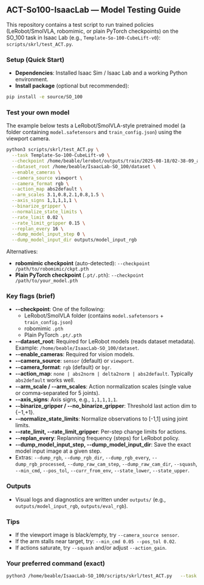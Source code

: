 ## ACT-So100-IsaacLab — Model Testing Guide

This repository contains a test script to run trained policies (LeRobot/SmolVLA, robomimic, or plain PyTorch checkpoints) on the SO_100 task in Isaac Lab (e.g., `Template-So-100-CubeLift-v0`): `scripts/skrl/test_ACT.py`.

### Setup (Quick Start)
- **Dependencies**: Installed Isaac Sim / Isaac Lab and a working Python environment.
- **Install package** (optional but recommended):
```bash
pip install -e source/SO_100
```

### Test your own model
The example below tests a LeRobot/SmolVLA-style pretrained model (a folder containing `model.safetensors` and `train_config.json`) using the viewport camera.

```bash
python3 scripts/skrl/test_ACT.py \
  --task Template-So-100-CubeLift-v0 \
  --checkpoint /home/beable/lerobot/outputs/train/2025-08-18/02-38-09_act/checkpoints/080000/pretrained_model/ \
  --dataset_root /home/beable/IsaacLab-SO_100/dataset \
  --enable_cameras \
  --camera_source viewport \
  --camera_format rgb \
  --action_map abs2default \
  --arm_scales 3.1,0.8,2.1,0.8,1.5 \
  --axis_signs 1,1,1,1,1 \
  --binarize_gripper \
  --normalize_state_limits \
  --rate_limit 0.02 \
  --rate_limit_gripper 0.15 \
  --replan_every 16 \
  --dump_model_input_step 0 \
  --dump_model_input_dir outputs/model_input_rgb
```

Alternatives:
- **robomimic checkpoint** (auto-detected): `--checkpoint /path/to/robomimic/ckpt.pth`
- **Plain PyTorch checkpoint** (`.pt/.pth`): `--checkpoint /path/to/your_model.pth`

### Key flags (brief)
- **--checkpoint**: One of the following:
  - LeRobot/SmolVLA folder (contains `model.safetensors` + `train_config.json`)
  - robomimic `.pth`
  - Plain PyTorch `.pt/.pth`
- **--dataset_root**: Required for LeRobot models (reads dataset metadata). Example: `/home/beable/IsaacLab-SO_100/dataset`.
- **--enable_cameras**: Required for vision models.
- **--camera_source**: `sensor` (default) or `viewport`.
- **--camera_format**: `rgb` (default) or `bgr`.
- **--action_map**: `none | abs2norm | delta2norm | abs2default`. Typically `abs2default` works well.
- **--arm_scale / --arm_scales**: Action normalization scales (single value or comma-separated for 5 joints).
- **--axis_signs**: Axis signs, e.g., `1,1,1,1,1`.
- **--binarize_gripper / --no_binarize_gripper**: Threshold last action dim to {−1,+1}.
- **--normalize_state_limits**: Normalize observations to [-1,1] using joint limits.
- **--rate_limit, --rate_limit_gripper**: Per-step change limits for actions.
- **--replan_every**: Replanning frequency (steps) for LeRobot policy.
- **--dump_model_input_step, --dump_model_input_dir**: Save the exact model input image at a given step.
- Extras: `--dump_rgb`, `--dump_rgb_dir`, `--dump_rgb_every`, `--dump_rgb_processed`, `--dump_raw_cam_step`, `--dump_raw_cam_dir`, `--squash`, `--min_cmd`, `--pos_tol`, `--curr_from_env`, `--state_lower`, `--state_upper`.

### Outputs
- Visual logs and diagnostics are written under `outputs/` (e.g., `outputs/model_input_rgb`, `outputs/eval_rgb`).

### Tips
- If the viewport image is black/empty, try `--camera_source sensor`.
- If the arm stalls near target, try: `--min_cmd 0.05 --pos_tol 0.02`.
- If actions saturate, try `--squash` and/or adjust `--action_gain`.

### Your preferred command (exact)
```bash
python3 /home/beable/IsaacLab-SO_100/scripts/skrl/test_ACT.py   --task Template-So-100-CubeLift-v0   --checkpoint /home/beable/lerobot/outputs/train/2025-08-18/02-38-09_act/checkpoints/080000/pretrained_model/   --dataset_root /home/beable/IsaacLab-SO_100/dataset   --enable_cameras    --action_map abs2default  --axis_signs 1,1,1,1,1 --binarize_gripper --replan_every 48 --rate_limit 0.02 --rate_limit_gripper 0.15   --camera_source viewport   --dump_model_input_step 0 --dump_model_input_dir outputs/model_input_rgb --binarize_gripper  --arm_scales 3.1,0.8,2.1,0.8,1.5 --normalize_state_limits --replan_every 16
``` 